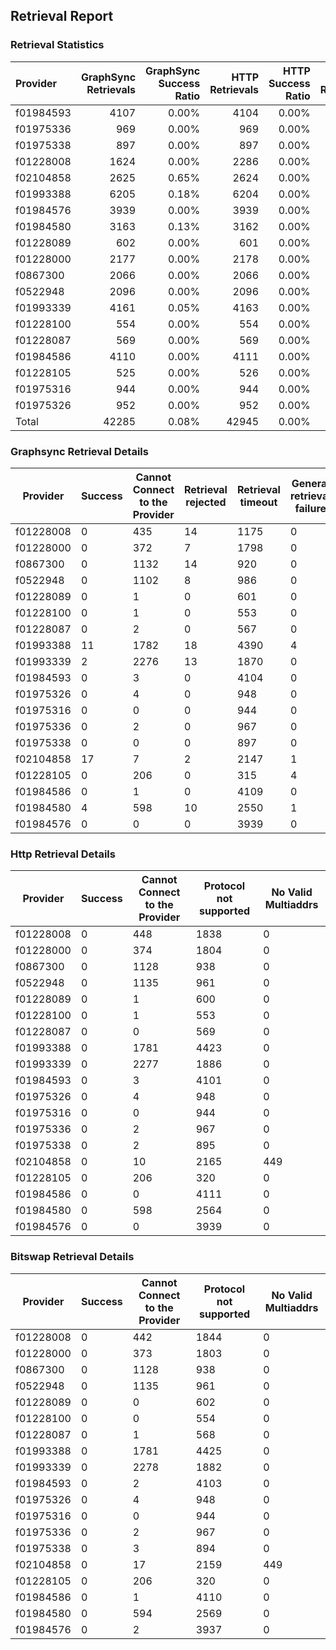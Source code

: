 ## Retrieval Report
### Retrieval Statistics
| Provider  | GraphSync Retrievals | GraphSync Success Ratio | HTTP Retrievals | HTTP Success Ratio | Bitswap Retrievals | Bitswap Success Ratio |
| :-------- | -------------------: | ----------------------: | --------------: | -----------------: | -----------------: | --------------------: |
| f01984593 |                 4107 |                   0.00% |            4104 |              0.00% |               4105 |                 0.00% |
| f01975336 |                  969 |                   0.00% |             969 |              0.00% |                969 |                 0.00% |
| f01975338 |                  897 |                   0.00% |             897 |              0.00% |                897 |                 0.00% |
| f01228008 |                 1624 |                   0.00% |            2286 |              0.00% |               2286 |                 0.00% |
| f02104858 |                 2625 |                   0.65% |            2624 |              0.00% |               2625 |                 0.00% |
| f01993388 |                 6205 |                   0.18% |            6204 |              0.00% |               6206 |                 0.00% |
| f01984576 |                 3939 |                   0.00% |            3939 |              0.00% |               3939 |                 0.00% |
| f01984580 |                 3163 |                   0.13% |            3162 |              0.00% |               3163 |                 0.00% |
| f01228089 |                  602 |                   0.00% |             601 |              0.00% |                602 |                 0.00% |
| f01228000 |                 2177 |                   0.00% |            2178 |              0.00% |               2176 |                 0.00% |
| f0867300  |                 2066 |                   0.00% |            2066 |              0.00% |               2066 |                 0.00% |
| f0522948  |                 2096 |                   0.00% |            2096 |              0.00% |               2096 |                 0.00% |
| f01993339 |                 4161 |                   0.05% |            4163 |              0.00% |               4160 |                 0.00% |
| f01228100 |                  554 |                   0.00% |             554 |              0.00% |                554 |                 0.00% |
| f01228087 |                  569 |                   0.00% |             569 |              0.00% |                569 |                 0.00% |
| f01984586 |                 4110 |                   0.00% |            4111 |              0.00% |               4111 |                 0.00% |
| f01228105 |                  525 |                   0.00% |             526 |              0.00% |                526 |                 0.00% |
| f01975316 |                  944 |                   0.00% |             944 |              0.00% |                944 |                 0.00% |
| f01975326 |                  952 |                   0.00% |             952 |              0.00% |                952 |                 0.00% |
| Total     |                42285 |                   0.08% |           42945 |              0.00% |              42946 |                 0.00% |

### Graphsync Retrieval Details
| Provider  | Success | Cannot Connect to the Provider | Retrieval rejected | Retrieval timeout | General retrieval failure | No Valid Multiaddrs | Unconfirmed block transfer |
| --------- | ------- | ------------------------------ | ------------------ | ----------------- | ------------------------- | ------------------- | -------------------------- |
| f01228008 | 0       | 435                            | 14                 | 1175              | 0                         | 0                   | 0                          |
| f01228000 | 0       | 372                            | 7                  | 1798              | 0                         | 0                   | 0                          |
| f0867300  | 0       | 1132                           | 14                 | 920               | 0                         | 0                   | 0                          |
| f0522948  | 0       | 1102                           | 8                  | 986               | 0                         | 0                   | 0                          |
| f01228089 | 0       | 1                              | 0                  | 601               | 0                         | 0                   | 0                          |
| f01228100 | 0       | 1                              | 0                  | 553               | 0                         | 0                   | 0                          |
| f01228087 | 0       | 2                              | 0                  | 567               | 0                         | 0                   | 0                          |
| f01993388 | 11      | 1782                           | 18                 | 4390              | 4                         | 0                   | 0                          |
| f01993339 | 2       | 2276                           | 13                 | 1870              | 0                         | 0                   | 0                          |
| f01984593 | 0       | 3                              | 0                  | 4104              | 0                         | 0                   | 0                          |
| f01975326 | 0       | 4                              | 0                  | 948               | 0                         | 0                   | 0                          |
| f01975316 | 0       | 0                              | 0                  | 944               | 0                         | 0                   | 0                          |
| f01975336 | 0       | 2                              | 0                  | 967               | 0                         | 0                   | 0                          |
| f01975338 | 0       | 0                              | 0                  | 897               | 0                         | 0                   | 0                          |
| f02104858 | 17      | 7                              | 2                  | 2147              | 1                         | 449                 | 2                          |
| f01228105 | 0       | 206                            | 0                  | 315               | 4                         | 0                   | 0                          |
| f01984586 | 0       | 1                              | 0                  | 4109              | 0                         | 0                   | 0                          |
| f01984580 | 4       | 598                            | 10                 | 2550              | 1                         | 0                   | 0                          |
| f01984576 | 0       | 0                              | 0                  | 3939              | 0                         | 0                   | 0                          |

### Http Retrieval Details
| Provider  | Success | Cannot Connect to the Provider | Protocol not supported | No Valid Multiaddrs |
| --------- | ------- | ------------------------------ | ---------------------- | ------------------- |
| f01228008 | 0       | 448                            | 1838                   | 0                   |
| f01228000 | 0       | 374                            | 1804                   | 0                   |
| f0867300  | 0       | 1128                           | 938                    | 0                   |
| f0522948  | 0       | 1135                           | 961                    | 0                   |
| f01228089 | 0       | 1                              | 600                    | 0                   |
| f01228100 | 0       | 1                              | 553                    | 0                   |
| f01228087 | 0       | 0                              | 569                    | 0                   |
| f01993388 | 0       | 1781                           | 4423                   | 0                   |
| f01993339 | 0       | 2277                           | 1886                   | 0                   |
| f01984593 | 0       | 3                              | 4101                   | 0                   |
| f01975326 | 0       | 4                              | 948                    | 0                   |
| f01975316 | 0       | 0                              | 944                    | 0                   |
| f01975336 | 0       | 2                              | 967                    | 0                   |
| f01975338 | 0       | 2                              | 895                    | 0                   |
| f02104858 | 0       | 10                             | 2165                   | 449                 |
| f01228105 | 0       | 206                            | 320                    | 0                   |
| f01984586 | 0       | 0                              | 4111                   | 0                   |
| f01984580 | 0       | 598                            | 2564                   | 0                   |
| f01984576 | 0       | 0                              | 3939                   | 0                   |

### Bitswap Retrieval Details
| Provider  | Success | Cannot Connect to the Provider | Protocol not supported | No Valid Multiaddrs |
| --------- | ------- | ------------------------------ | ---------------------- | ------------------- |
| f01228008 | 0       | 442                            | 1844                   | 0                   |
| f01228000 | 0       | 373                            | 1803                   | 0                   |
| f0867300  | 0       | 1128                           | 938                    | 0                   |
| f0522948  | 0       | 1135                           | 961                    | 0                   |
| f01228089 | 0       | 0                              | 602                    | 0                   |
| f01228100 | 0       | 0                              | 554                    | 0                   |
| f01228087 | 0       | 1                              | 568                    | 0                   |
| f01993388 | 0       | 1781                           | 4425                   | 0                   |
| f01993339 | 0       | 2278                           | 1882                   | 0                   |
| f01984593 | 0       | 2                              | 4103                   | 0                   |
| f01975326 | 0       | 4                              | 948                    | 0                   |
| f01975316 | 0       | 0                              | 944                    | 0                   |
| f01975336 | 0       | 2                              | 967                    | 0                   |
| f01975338 | 0       | 3                              | 894                    | 0                   |
| f02104858 | 0       | 17                             | 2159                   | 449                 |
| f01228105 | 0       | 206                            | 320                    | 0                   |
| f01984586 | 0       | 1                              | 4110                   | 0                   |
| f01984580 | 0       | 594                            | 2569                   | 0                   |
| f01984576 | 0       | 2                              | 3937                   | 0                   |
